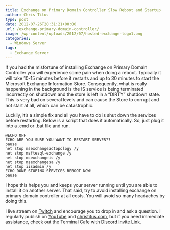 ```yaml
---
title: Exchange on Primary Domain Controller Slow Reboot and Startup
author: Chris Titus
type: post
date: 2012-07-26T20:31:21+00:00
url: /exchange-primary-domain-controller/
image: /wp-content/uploads/2012/07/hosted-exchange-logo1.png
categories:
  - Windows Server
tags:
  - Exchange Server
---
```

If you had the misfortune of installing Exchange on Primary Domain Controller you will experience some pain when doing a reboot. Typically it will take 10-15 minutes before it restarts and up to 30 minutes to start the Microsoft Exchange Information Store. Consequently, what is really happening in the background is the IS service is being terminated incorrectly on shutdown and the store is left in a &#8220;DIRTY&#8221; shutdown state. This is very bad on several levels and can cause the Store to corrupt and not start at all, which can be catastrophic.<!--more-->

Luckily, it&#8217;s a simple fix and all you have to do is shut down the services before restarting. Below is a script that does it automatically. So, just plug it into a .cmd or .bat file and run.

```
@ECHO OFF
ECHO ARE YOU SURE YOU WANT TO RESTART SERVER??
pause
net stop msexchangeadtopology /y
net stop msftesql-exchange /y
net stop msexchangeis /y
net stop msexchangesa /y
net stop iisadmin /y
ECHO DONE STOPING SERVICES REBOOT NOW!
pause
```

I hope this helps you and keeps your server running until you are able to install it on another server. That said, try to avoid installing exchange on primary domain controller at all costs. You will avoid so many headaches by doing this.

I live stream on [Twitch][1] and encourage you to drop in and ask a question. I regularly publish on [YouTube][2] and [christitus.com][3], but if you need immediate assistance, check out the Terminal Cafe with [Discord Invite Link][4].

 [1]: https://twitch.tv/christitustech
 [2]: https://www.youtube.com/c/ChrisTitusTech
 [3]: https://www.christitus.com/
 [4]: https://www.christitus.com/discord
